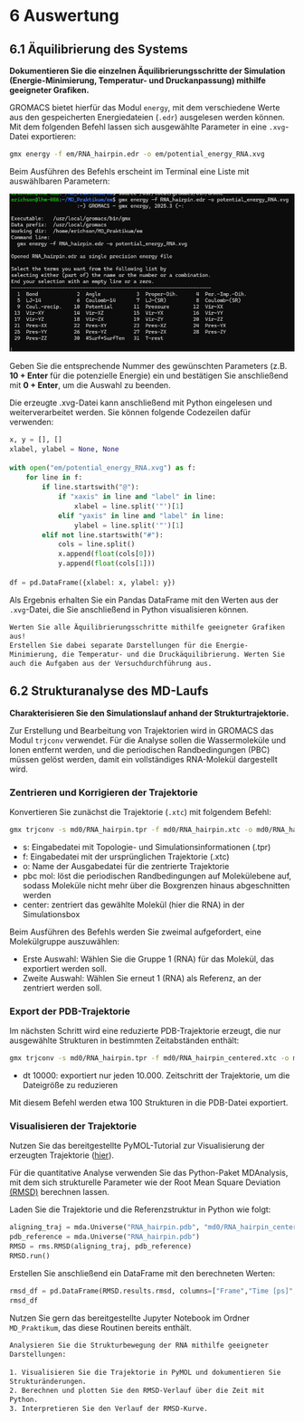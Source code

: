 # 6 Auswertung

## 6.1 Äquilibrierung des Systems

**Dokumentieren Sie die einzelnen Äquilibrierungsschritte der Simulation (Energie-Minimierung, Temperatur- und
Druckanpassung) mithilfe geeigneter Grafiken.**

GROMACS bietet hierfür das Modul `energy`, mit dem verschiedene Werte aus den gespeicherten Energiedateien (`.edr`)
ausgelesen werden können.  
Mit dem folgenden Befehl lassen sich ausgewählte Parameter in eine `.xvg`-Datei exportieren:

```bash
gmx energy -f em/RNA_hairpin.edr -o em/potential_energy_RNA.xvg
```

Beim Ausführen des Befehls erscheint im Terminal eine Liste mit auswählbaren Parametern:

![edr_options](Bilder/auswahl_gmx_energy.png)

Geben Sie die entsprechende Nummer des gewünschten Parameters (z.B. **10 + Enter** für die potenzielle Energie) ein und
bestätigen
Sie anschließend mit **0 + Enter**, um die Auswahl zu beenden.

Die erzeugte .xvg-Datei kann anschließend mit Python eingelesen und weiterverarbeitet werden.
Sie können folgende Codezeilen dafür verwenden:

```python 
x, y = [], []
xlabel, ylabel = None, None

with open("em/potential_energy_RNA.xvg") as f:
    for line in f:
        if line.startswith("@"):
            if "xaxis" in line and "label" in line:
                xlabel = line.split('"')[1]
            elif "yaxis" in line and "label" in line:
                ylabel = line.split('"')[1]
        elif not line.startswith("#"):
            cols = line.split()
            x.append(float(cols[0]))
            y.append(float(cols[1]))

df = pd.DataFrame({xlabel: x, ylabel: y})

```

Als Ergebnis erhalten Sie ein Pandas DataFrame mit den Werten aus der `.xvg`-Datei, die Sie anschließend in Python
visualisieren können.

```{admonition} Aufgabe
Werten Sie alle Äquilibrierungsschritte mithilfe geeigneter Grafiken aus!
Erstellen Sie dabei separate Darstellungen für die Energie-Minimierung, die Temperatur- und die Druckäquilibrierung. Werten Sie auch die Aufgaben aus der Versuchdurchführung aus.
``` 

## 6.2 Strukturanalyse des MD-Laufs

**Charakterisieren Sie den Simulationslauf anhand der Strukturtrajektorie.**

Zur Erstellung und Bearbeitung von Trajektorien wird in GROMACS das Modul `trjconv` verwendet.
Für die Analyse sollen die Wassermoleküle und Ionen entfernt werden, und die periodischen Randbedingungen (PBC) müssen
gelöst werden, damit ein vollständiges RNA-Molekül dargestellt wird.

### Zentrieren und Korrigieren der Trajektorie

Konvertieren Sie zunächst die Trajektorie (`.xtc`) mit folgendem Befehl:

```bash
gmx trjconv -s md0/RNA_hairpin.tpr -f md0/RNA_hairpin.xtc -o md0/RNA_hairpin_centered.xtc -pbc mol -center
```

- s: Eingabedatei mit Topologie- und Simulationsinformationen (.tpr)
- f: Eingabedatei mit der ursprünglichen Trajektorie (.xtc)
- o: Name der Ausgabedatei für die zentrierte Trajektorie
- pbc mol: löst die periodischen Randbedingungen auf Molekülebene auf, sodass Moleküle nicht mehr über die Boxgrenzen
  hinaus abgeschnitten werden
- center: zentriert das gewählte Molekül (hier die RNA) in der Simulationsbox

Beim Ausführen des Befehls werden Sie zweimal aufgefordert, eine Molekülgruppe auszuwählen:

- Erste Auswahl: Wählen Sie die Gruppe 1 (RNA) für das Molekül, das exportiert werden soll.
- Zweite Auswahl: Wählen Sie erneut 1 (RNA) als Referenz, an der zentriert werden soll.

### Export der PDB-Trajektorie

Im nächsten Schritt wird eine reduzierte PDB-Trajektorie erzeugt, die nur ausgewählte Strukturen in bestimmten
Zeitabständen enthält:

```bash
gmx trjconv -s md0/RNA_hairpin.tpr -f md0/RNA_hairpin_centered.xtc -o md0/RNA_hairpin_trajectory.pdb -dt 10000
```

- dt 10000: exportiert nur jeden 10.000. Zeitschritt der Trajektorie, um die Dateigröße zu reduzieren

Mit diesem Befehl werden etwa 100 Strukturen in die PDB-Datei exportiert.

### Visualisieren der Trajektorie

Nutzen Sie das bereitgestellte PyMOL-Tutorial zur Visualisierung der erzeugten Trajektorie ([hier](#pymol_tutorial)).  

Für die quantitative Analyse verwenden Sie das Python-Paket MDAnalysis, mit dem sich strukturelle Parameter wie der Root Mean Square Deviation <a href="https://en.wikipedia.org/wiki/Root_mean_square_deviation" target="_blank">(RMSD)</a> berechnen lassen.  

Laden Sie die Trajektorie und die Referenzstruktur in Python wie folgt: 

```python
aligning_traj = mda.Universe("RNA_hairpin.pdb", "md0/RNA_hairpin_centered.xtc")
pdb_reference = mda.Universe("RNA_hairpin.pdb")
RMSD = rms.RMSD(aligning_traj, pdb_reference)
RMSD.run()
``` 
Erstellen Sie anschließend ein DataFrame mit den berechneten Werten:
```python
rmsd_df = pd.DataFrame(RMSD.results.rmsd, columns=["Frame","Time [ps]","RMSD"])
rmsd_df
```

Nutzen Sie gern das bereitgestellte Jupyter Notebook im Ordner `MD_Praktikum`, das diese Routinen bereits enthält.

```{admonition} Aufgabe
Analysieren Sie die Strukturbewegung der RNA mithilfe geeigneter Darstellungen:

1. Visualisieren Sie die Trajektorie in PyMOL und dokumentieren Sie Strukturänderungen.
2. Berechnen und plotten Sie den RMSD-Verlauf über die Zeit mit Python.
3. Interpretieren Sie den Verlauf der RMSD-Kurve.
```







